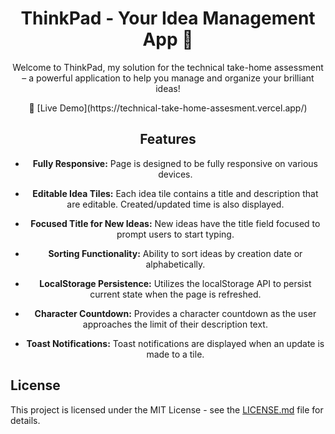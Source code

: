 <div align="center">
  <h1>ThinkPad - Your Idea Management App 🚀</h1>
  <p>Welcome to ThinkPad, my solution for the technical take-home assessment – a powerful application to help you manage and organize your brilliant ideas!</p>
  <p>🔗 [Live Demo](https://technical-take-home-assesment.vercel.app/)</p>


## Features

- **Fully Responsive:**
   Page is designed to be fully responsive on various devices.

- **Editable Idea Tiles:**
   Each idea tile contains a title and description that are editable.
   Created/updated time is also displayed.

- **Focused Title for New Ideas:**
   New ideas have the title field focused to prompt users to start typing.

- **Sorting Functionality:**
   Ability to sort ideas by creation date or alphabetically.

- **LocalStorage Persistence:**
   Utilizes the localStorage API to persist current state when the page is refreshed.

- **Character Countdown:**
   Provides a character countdown as the user approaches the limit of their description text.

- **Toast Notifications:**
   Toast notifications are displayed when an update is made to a tile.
 
</div>



## License

This project is licensed under the MIT License - see the [LICENSE.md](LICENSE.md) file for details.
